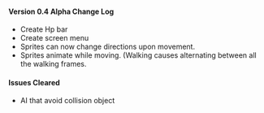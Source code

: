 <h4>Version 0.4 Alpha Change Log</h4>
<ul>
	<li>Create Hp bar</li>
	<li>Create screen menu</li>
	<li>Sprites can now change directions upon movement.</li>
	<li>Sprites animate while moving. (Walking causes alternating between all the walking frames.</li>
</ul>

<h4>Issues Cleared</h4>
<ul>
	<li>AI that avoid collision object</li>
</ul>
